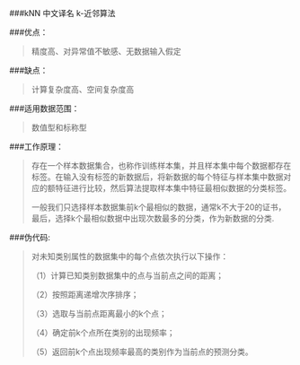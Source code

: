 ###kNN 中文译名 k-近邻算法

###优点：
>精度高、对异常值不敏感、无数据输入假定

###缺点：
>计算复杂度高、空间复杂度高

###适用数据范围：
>数值型和标称型

###工作原理：
>存在一个样本数据集合，也称作训练样本集，并且样本集中每个数据都存在标签。在输入没有标签的新数据后，将新数据的每个特征与样本集中数据对应的额特征进行比较，然后算法提取样本集中特征最相似数据的分类标签。
>
>一般我们只选择样本数据集前k个最相似的数据，通常k不大于20的证书，最后，选择k个最相似数据中出现次数最多的分类，作为新数据的分类.

###伪代码:
>对未知类别属性的数据集中的每个点依次执行以下操作：
>
>（1）计算已知类别数据集中的点与当前点之间的距离；
>
>（2）按照距离递增次序排序；
>
>（3）选取与当前点距离最小的k个点；
>
>（4）确定前k个点所在类别的出现频率；
>
>（5）返回前k个点出现频率最高的类别作为当前点的预测分类。